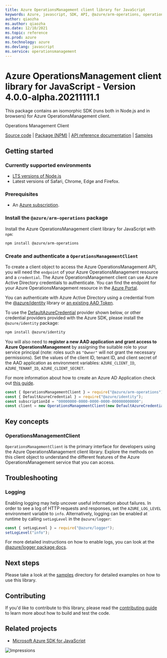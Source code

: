 ```yaml
---
title: Azure OperationsManagement client library for JavaScript
keywords: Azure, javascript, SDK, API, @azure/arm-operations, operationsmanagement
author: qiaozha
ms.author: qiaozha
ms.date: 12/10/2021
ms.topic: reference
ms.prod: azure
ms.technology: azure
ms.devlang: javascript
ms.service: operationsmanagement
---
```

# Azure OperationsManagement client library for JavaScript - Version 4.0.0-alpha.20211111.1 


This package contains an isomorphic SDK (runs both in Node.js and in browsers) for Azure OperationsManagement client.

Operations Management Client

[Source code](https://github.com/Azure/azure-sdk-for-js/tree/main/sdk/operationsmanagement/arm-operations) |
[Package (NPM)](https://www.npmjs.com/package/@azure/arm-operations) |
[API reference documentation](https://docs.microsoft.com/javascript/api/@azure/arm-operations) |
[Samples](https://github.com/Azure-Samples/azure-samples-js-management)

## Getting started

### Currently supported environments

- [LTS versions of Node.js](https://nodejs.org/about/releases/)
- Latest versions of Safari, Chrome, Edge and Firefox.

### Prerequisites

- An [Azure subscription][azure_sub].

### Install the `@azure/arm-operations` package

Install the Azure OperationsManagement client library for JavaScript with `npm`:

```bash
npm install @azure/arm-operations
```

### Create and authenticate a `OperationsManagementClient`

To create a client object to access the Azure OperationsManagement API, you will need the `endpoint` of your Azure OperationsManagement resource and a `credential`. The Azure OperationsManagement client can use Azure Active Directory credentials to authenticate.
You can find the endpoint for your Azure OperationsManagement resource in the [Azure Portal][azure_portal].

You can authenticate with Azure Active Directory using a credential from the [@azure/identity][azure_identity] library or [an existing AAD Token](https://github.com/Azure/azure-sdk-for-js/blob/master/sdk/identity/identity/samples/AzureIdentityExamples.md#authenticating-with-a-pre-fetched-access-token).

To use the [DefaultAzureCredential][defaultazurecredential] provider shown below, or other credential providers provided with the Azure SDK, please install the `@azure/identity` package:

```bash
npm install @azure/identity
```

You will also need to **register a new AAD application and grant access to Azure OperationsManagement** by assigning the suitable role to your service principal (note: roles such as `"Owner"` will not grant the necessary permissions).
Set the values of the client ID, tenant ID, and client secret of the AAD application as environment variables: `AZURE_CLIENT_ID`, `AZURE_TENANT_ID`, `AZURE_CLIENT_SECRET`.

For more information about how to create an Azure AD Application check out [this guide](https://docs.microsoft.com/azure/active-directory/develop/howto-create-service-principal-portal).

```javascript
const { OperationsManagementClient } = require("@azure/arm-operations");
const { DefaultAzureCredential } = require("@azure/identity");
const subscriptionId = "00000000-0000-0000-0000-000000000000";
const client = new OperationsManagementClient(new DefaultAzureCredential(), subscriptionId);
```

## Key concepts

### OperationsManagementClient

`OperationsManagementClient` is the primary interface for developers using the Azure OperationsManagement client library. Explore the methods on this client object to understand the different features of the Azure OperationsManagement service that you can access.

## Troubleshooting

### Logging

Enabling logging may help uncover useful information about failures. In order to see a log of HTTP requests and responses, set the `AZURE_LOG_LEVEL` environment variable to `info`. Alternatively, logging can be enabled at runtime by calling `setLogLevel` in the `@azure/logger`:

```javascript
const { setLogLevel } = require("@azure/logger");
setLogLevel("info");
```

For more detailed instructions on how to enable logs, you can look at the [@azure/logger package docs](https://github.com/Azure/azure-sdk-for-js/tree/main/sdk/core/logger).

## Next steps

Please take a look at the [samples](https://github.com/Azure-Samples/azure-samples-js-management) directory for detailed examples on how to use this library.

## Contributing

If you'd like to contribute to this library, please read the [contributing guide](https://github.com/Azure/azure-sdk-for-js/blob/main/CONTRIBUTING.md) to learn more about how to build and test the code.

## Related projects

- [Microsoft Azure SDK for JavaScript](https://github.com/Azure/azure-sdk-for-js)

![Impressions](https://azure-sdk-impressions.azurewebsites.net/api/impressions/azure-sdk-for-js%2Fsdk%2Foperationsmanagement%2Farm-operations%2FREADME.png)

[azure_cli]: https://docs.microsoft.com/cli/azure
[azure_sub]: https://azure.microsoft.com/free/
[azure_sub]: https://azure.microsoft.com/free/
[azure_portal]: https://portal.azure.com
[azure_identity]: https://github.com/Azure/azure-sdk-for-js/tree/main/sdk/identity/identity
[defaultazurecredential]: https://github.com/Azure/azure-sdk-for-js/tree/main/sdk/identity/identity#defaultazurecredential


